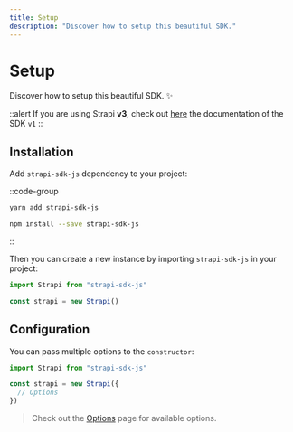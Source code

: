 ```yaml
---
title: Setup
description: "Discover how to setup this beautiful SDK."
---
```


# Setup

Discover how to setup this beautiful SDK. ✨

::alert
If you are using Strapi **v3**, check out [here](https://v1-strapi-sdk-js.netlify.app) the documentation of the SDK `v1`
::

## Installation

Add `strapi-sdk-js` dependency to your project:

::code-group
  ```bash [Yarn]
  yarn add strapi-sdk-js
  ```
  ```bash [NPM]
  npm install --save strapi-sdk-js
  ```
::

Then you can create a new instance by importing `strapi-sdk-js` in your project:

```ts
import Strapi from "strapi-sdk-js"

const strapi = new Strapi()
```

## Configuration

You can pass multiple options to the `constructor`:

```js
import Strapi from "strapi-sdk-js"

const strapi = new Strapi({
  // Options
})
```

> Check out the [Options](/api/options) page for available options.
